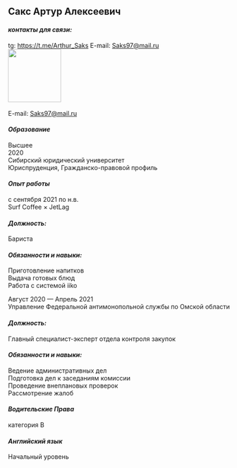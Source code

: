 ## **Сакс Артур Алексеевич**
#### _контакты для связи:_
tg: https://t.me/Arthur_Saks  E-mail: Saks97@mail.ru   
<img src="![alt text](image/image.png)" width="120" height="120">

E-mail: Saks97@mail.ru

#### _Образование_
Высшее   
2020   
Сибирский юридический университет   
Юриспруденция, Гражданско-правовой профиль


#### _Опыт работы_
с сентября 2021 по н.в.   
Surf Coffee × JetLag
#### _Должность:_ 
Бариста
#### _Обязанности и навыки:_
Приготовление напитков   
Выдача готовых блюд   
Работа с системой iiko


Август 2020 — Апрель 2021   
Управление Федеральной антимонопольной службы по Омской
области
#### _Должность:_ 
Главный специалист-эксперт отдела контроля закупок
#### _Обязанности и навыки:_
Ведение административных дел   
Подготовка дел к заседаниям комиссии   
Проведение внеплановых проверок   
Рассмотрение жалоб

#### _Водительские Права_ 
категория B


#### _Английский язык_
Начальный уровень
